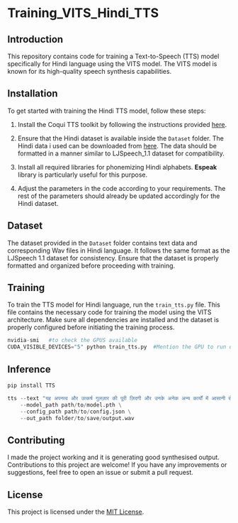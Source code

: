 # Training_VITS_Hindi_TTS

## Introduction
This repository contains code for training a Text-to-Speech (TTS) model specifically for Hindi language using the VITS model. The VITS model is known for its high-quality speech synthesis capabilities. 

## Installation
To get started with training the Hindi TTS model, follow these steps:

1. Install the Coqui TTS toolkit by following the instructions provided [here](https://docs.coqui.ai/en/latest/installation.html).

2. Ensure that the Hindi dataset is available inside the `Dataset` folder. The Hindi data i used can be downloaded from [here](https://www.iitm.ac.in/donlab/indictts/database). The data should be formatted in a manner similar to LJSpeech_1.1 dataset for compatibility.

3. Install all required libraries for phonemizing Hindi alphabets. **Espeak** library is particularly useful for this purpose.

4. Adjust the parameters in the code according to your requirements. The rest of the parameters should already be updated accordingly for the Hindi dataset.

## Dataset
The dataset provided in the `Dataset` folder contains text data and corresponding Wav files in Hindi language. It follows the same format as the LJSpeech 1.1 dataset for consistency. Ensure that the dataset is properly formatted and organized before proceeding with training.

## Training
To train the TTS model for Hindi language, run the `train_tts.py` file. This file contains the necessary code for training the model using the VITS architecture. Make sure all dependencies are installed and the dataset is properly configured before initiating the training process.

```python
nvidia-smi   #to check the GPUS available
CUDA_VISIBLE_DEVICES="5" python train_tts.py  #Mention the GPU to run on and the training file
```

## Inference

```python
pip install TTS

tts --text "यह अपनत्व और उत्कर्ष गुलज़ार की पूरी ज़िदगी और उनके अनेक अन्य कार्यों में आसानी से लक्षित हो जा सकती है." \
    --model_path path/to/model.pth \
    --config_path path/to/config.json \
    --out_path folder/to/save/output.wav
```
## Contributing
I made the project working and it is generating good synthesised output. Contributions to this project are welcome! If you have any improvements or suggestions, feel free to open an issue or submit a pull request.

## License
This project is licensed under the [MIT License](LICENSE).
